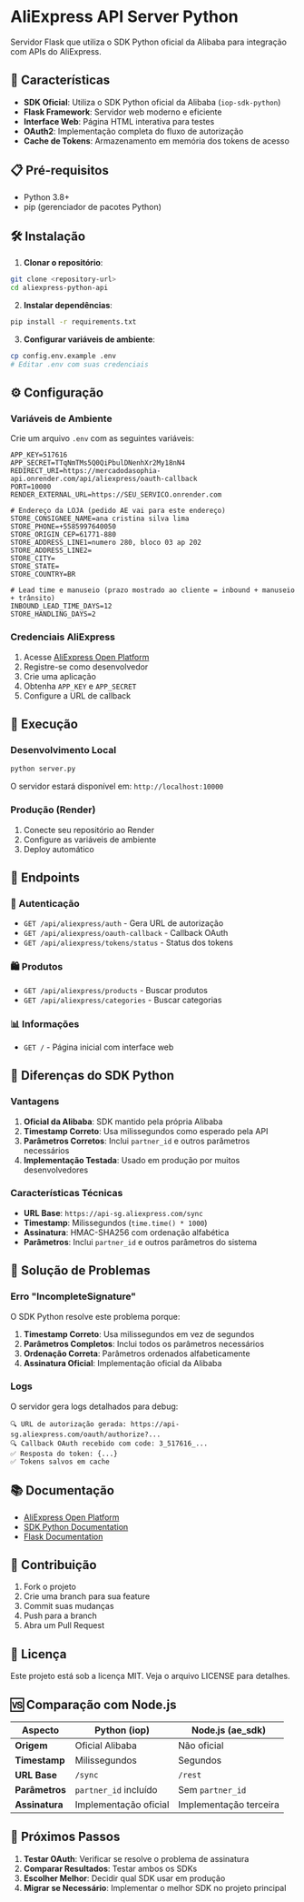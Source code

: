 # AliExpress API Server Python

Servidor Flask que utiliza o SDK Python oficial da Alibaba para integração com APIs do AliExpress.

## 🚀 Características

- **SDK Oficial**: Utiliza o SDK Python oficial da Alibaba (`iop-sdk-python`)
- **Flask Framework**: Servidor web moderno e eficiente
- **Interface Web**: Página HTML interativa para testes
- **OAuth2**: Implementação completa do fluxo de autorização
- **Cache de Tokens**: Armazenamento em memória dos tokens de acesso

## 📋 Pré-requisitos

- Python 3.8+
- pip (gerenciador de pacotes Python)

## 🛠️ Instalação

1. **Clonar o repositório**:
```bash
git clone <repository-url>
cd aliexpress-python-api
```

2. **Instalar dependências**:
```bash
pip install -r requirements.txt
```

3. **Configurar variáveis de ambiente**:
```bash
cp config.env.example .env
# Editar .env com suas credenciais
```

## ⚙️ Configuração

### Variáveis de Ambiente

Crie um arquivo `.env` com as seguintes variáveis:

```env
APP_KEY=517616
APP_SECRET=TTqNmTMs5Q0QiPbulDNenhXr2My18nN4
REDIRECT_URI=https://mercadodasophia-api.onrender.com/api/aliexpress/oauth-callback
PORT=10000
RENDER_EXTERNAL_URL=https://SEU_SERVICO.onrender.com

# Endereço da LOJA (pedido AE vai para este endereço)
STORE_CONSIGNEE_NAME=ana cristina silva lima
STORE_PHONE=+5585997640050
STORE_ORIGIN_CEP=61771-880
STORE_ADDRESS_LINE1=numero 280, bloco 03 ap 202
STORE_ADDRESS_LINE2=
STORE_CITY=
STORE_STATE=
STORE_COUNTRY=BR

# Lead time e manuseio (prazo mostrado ao cliente = inbound + manuseio + trânsito)
INBOUND_LEAD_TIME_DAYS=12
STORE_HANDLING_DAYS=2
```

### Credenciais AliExpress

1. Acesse [AliExpress Open Platform](https://openservice.aliexpress.com/)
2. Registre-se como desenvolvedor
3. Crie uma aplicação
4. Obtenha `APP_KEY` e `APP_SECRET`
5. Configure a URL de callback

## 🚀 Execução

### Desenvolvimento Local

```bash
python server.py
```

O servidor estará disponível em: `http://localhost:10000`

### Produção (Render)

1. Conecte seu repositório ao Render
2. Configure as variáveis de ambiente
3. Deploy automático

## 📡 Endpoints

### 🔐 Autenticação

- `GET /api/aliexpress/auth` - Gera URL de autorização
- `GET /api/aliexpress/oauth-callback` - Callback OAuth
- `GET /api/aliexpress/tokens/status` - Status dos tokens

### 🛍️ Produtos

- `GET /api/aliexpress/products` - Buscar produtos
- `GET /api/aliexpress/categories` - Buscar categorias

### 📊 Informações

- `GET /` - Página inicial com interface web

## 🔧 Diferenças do SDK Python

### Vantagens

1. **Oficial da Alibaba**: SDK mantido pela própria Alibaba
2. **Timestamp Correto**: Usa milissegundos como esperado pela API
3. **Parâmetros Corretos**: Inclui `partner_id` e outros parâmetros necessários
4. **Implementação Testada**: Usado em produção por muitos desenvolvedores

### Características Técnicas

- **URL Base**: `https://api-sg.aliexpress.com/sync`
- **Timestamp**: Milissegundos (`time.time() * 1000`)
- **Assinatura**: HMAC-SHA256 com ordenação alfabética
- **Parâmetros**: Inclui `partner_id` e outros parâmetros do sistema

## 🐛 Solução de Problemas

### Erro "IncompleteSignature"

O SDK Python resolve este problema porque:

1. **Timestamp Correto**: Usa milissegundos em vez de segundos
2. **Parâmetros Completos**: Inclui todos os parâmetros necessários
3. **Ordenação Correta**: Parâmetros ordenados alfabeticamente
4. **Assinatura Oficial**: Implementação oficial da Alibaba

### Logs

O servidor gera logs detalhados para debug:

```
🔍 URL de autorização gerada: https://api-sg.aliexpress.com/oauth/authorize?...
🔍 Callback OAuth recebido com code: 3_517616_...
✅ Resposta do token: {...}
✅ Tokens salvos em cache
```

## 📚 Documentação

- [AliExpress Open Platform](https://openservice.aliexpress.com/)
- [SDK Python Documentation](https://openservice.aliexpress.com/doc/doc.htm)
- [Flask Documentation](https://flask.palletsprojects.com/)

## 🤝 Contribuição

1. Fork o projeto
2. Crie uma branch para sua feature
3. Commit suas mudanças
4. Push para a branch
5. Abra um Pull Request

## 📄 Licença

Este projeto está sob a licença MIT. Veja o arquivo LICENSE para detalhes.

## 🆚 Comparação com Node.js

| Aspecto | Python (iop) | Node.js (ae_sdk) |
|---------|-------------|------------------|
| **Origem** | Oficial Alibaba | Não oficial |
| **Timestamp** | Milissegundos | Segundos |
| **URL Base** | `/sync` | `/rest` |
| **Parâmetros** | `partner_id` incluído | Sem `partner_id` |
| **Assinatura** | Implementação oficial | Implementação terceira |

## 🎯 Próximos Passos

1. **Testar OAuth**: Verificar se resolve o problema de assinatura
2. **Comparar Resultados**: Testar ambos os SDKs
3. **Escolher Melhor**: Decidir qual SDK usar em produção
4. **Migrar se Necessário**: Implementar o melhor SDK no projeto principal 